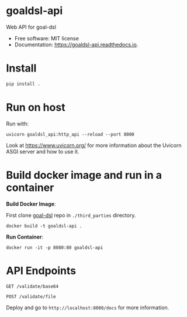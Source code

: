 goaldsl-api
===========

Web API for goal-dsl


* Free software: MIT license
* Documentation: https://goaldsl-api.readthedocs.io.

# Install

```bash
pip install .
```

# Run on host

Run with:

`
uvicorn goaldsl_api:http_api --reload --port 8000
`

Look at https://www.uvicorn.org/ for more information about the Uvicorn
ASGI server and how to use it.

# Build docker image and run in a container

**Build Docker Image**:

First clone [goal-dsl](https://github.com/robotics-4-all/goal-dsl) repo in `./third_parties` directory.

```
docker build -t goaldsl-api .
```

**Run Container**:

```
docker run -it -p 8080:80 goaldsl-api
```

# API Endpoints

`GET /validate/base64`

`POST /validate/file`

Deploy and go to `http://localhost:8000/docs` for more information.
